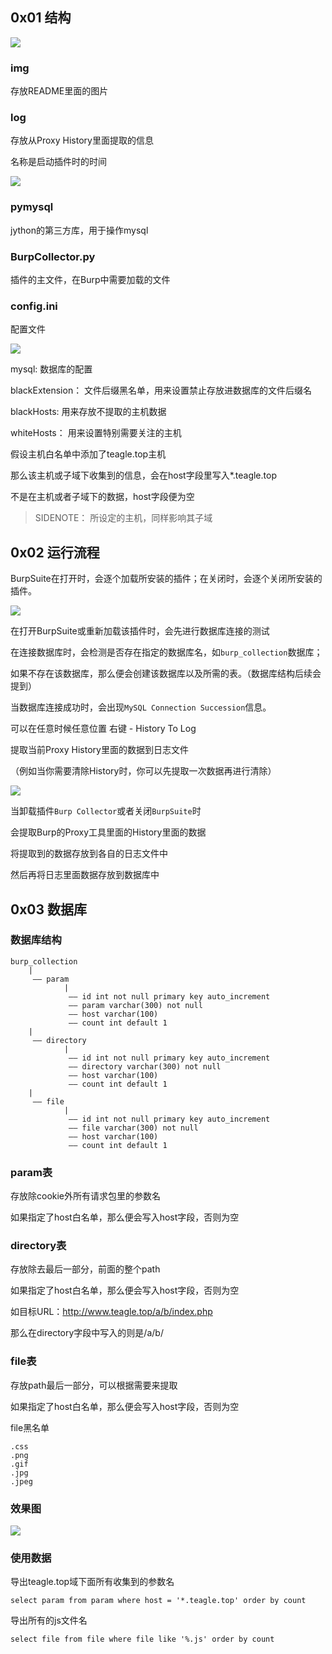## 0x01 结构

![](./img/5.png)

### img
存放README里面的图片

### log

存放从Proxy History里面提取的信息

名称是启动插件时的时间

![](./img/6.png)

### pymysql

jython的第三方库，用于操作mysql

### BurpCollector.py

插件的主文件，在Burp中需要加载的文件

### config.ini

配置文件

![](./img/7.png)

mysql: 数据库的配置

blackExtension： 文件后缀黑名单，用来设置禁止存放进数据库的文件后缀名

blackHosts: 用来存放不提取的主机数据

whiteHosts： 用来设置特别需要关注的主机

假设主机白名单中添加了teagle.top主机

那么该主机或子域下收集到的信息，会在host字段里写入*.teagle.top

不是在主机或者子域下的数据，host字段便为空

>SIDENOTE： 所设定的主机，同样影响其子域

## 0x02 运行流程

BurpSuite在打开时，会逐个加载所安装的插件；在关闭时，会逐个关闭所安装的插件。

![](./img/8.png)

在打开BurpSuite或重新加载该插件时，会先进行数据库连接的测试

在连接数据库时，会检测是否存在指定的数据库名，如```burp_collection```数据库；

如果不存在该数据库，那么便会创建该数据库以及所需的表。（数据库结构后续会提到）

当数据库连接成功时，会出现```MySQL Connection Succession```信息。

可以在任意时候任意位置 右键 - History To Log

提取当前Proxy History里面的数据到日志文件

（例如当你需要清除History时，你可以先提取一次数据再进行清除）

![](./img/10.png) 

当卸载插件```Burp Collector```或者关闭```BurpSuite```时

会提取Burp的Proxy工具里面的History里面的数据

将提取到的数据存放到各自的日志文件中

然后再将日志里面数据存放到数据库中

## 0x03 数据库

### 数据库结构

```
burp_collection
	|
	 —— param
			|
			 —— id int not null primary key auto_increment
			 —— param varchar(300) not null
			 —— host varchar(100)
			 —— count int default 1
	|
	 —— directory
			|
			 —— id int not null primary key auto_increment
			 —— directory varchar(300) not null
			 —— host varchar(100)
			 —— count int default 1
	|
	 —— file
			|
			 —— id int not null primary key auto_increment
			 —— file varchar(300) not null
			 —— host varchar(100) 
			 —— count int default 1
```

### param表

存放除cookie外所有请求包里的参数名

如果指定了host白名单，那么便会写入host字段，否则为空

### directory表

存放除去最后一部分，前面的整个path

如果指定了host白名单，那么便会写入host字段，否则为空

如目标URL：http://www.teagle.top/a/b/index.php

那么在directory字段中写入的则是/a/b/

### file表

存放path最后一部分，可以根据需要来提取

如果指定了host白名单，那么便会写入host字段，否则为空

file黑名单

```
.css
.png
.gif
.jpg
.jpeg
```

### 效果图

![](./img/9.png)

### 使用数据

导出teagle.top域下面所有收集到的参数名

```
select param from param where host = '*.teagle.top' order by count
```

导出所有的js文件名

```
select file from file where file like '%.js' order by count
```

